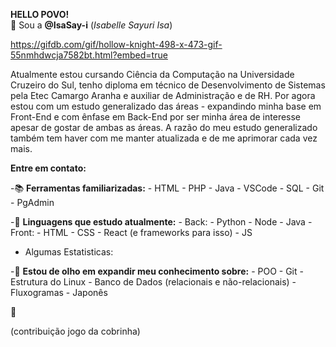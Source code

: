 
**HELLO POVO!**<br>
👋 Sou a **@IsaSay-i** (_Isabelle Sayuri Isa_)

https://gifdb.com/gif/hollow-knight-498-x-473-gif-55nmhdwcja7582bt.html?embed=true

Atualmente estou cursando Ciência da Computação na Universidade Cruzeiro do Sul, tenho diploma
em técnico de Desenvolvimento de Sistemas pela Etec Camargo Aranha e auxiliar de Administração e de RH.
Por agora estou com um estudo generalizado das áreas - expandindo minha base em Front-End e com ênfase em
Back-End por ser minha área de interesse apesar de gostar de ambas as áreas.
A razão do meu estudo generalizado também tem haver com me manter atualizada e de me aprimorar cada
vez mais.

**Entre em contato:**

-📚 **Ferramentas familiarizadas:**
    - HTML
    - PHP
    - Java
    - VSCode
    - SQL
    - Git
    - PgAdmin

-🌱 **Linguagens que estudo atualmente:**
    - Back:
      - Python
      - Node
      - Java
    - Front:
      - HTML
      - CSS
      - React (e frameworks para isso)
      - JS
     
- Algumas Estatisticas:
        
-👀 **Estou de olho em expandir meu conhecimento sobre:**
    - POO
    - Git
    - Estrutura do Linux
    - Banco de Dados (relacionais e não-relacionais)
    - Fluxogramas
    - Japonês

🤗

(contribuição jogo da cobrinha)
